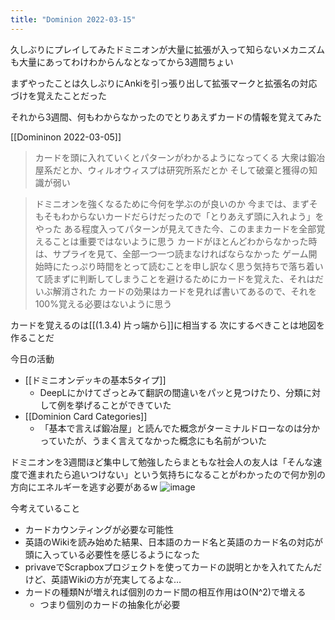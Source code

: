 ```yaml
---
title: "Dominion 2022-03-15"
---
```


久しぶりにプレイしてみたドミニオンが大量に拡張が入って知らないメカニズムも大量にあってわけわからんなとなってから3週間ちょい

まずやったことは久しぶりにAnkiを引っ張り出して拡張マークと拡張名の対応づけを覚えたことだった

それから3週間、何もわからなかったのでとりあえずカードの情報を覚えてみた

[[Domininon 2022-03-05]]
> カードを頭に入れていくとパターンがわかるようになってくる
>  大衆は鍛冶屋系だとか、ウィルオウィスプは研究所系だとか
>  そして破棄と獲得の知識が弱い

> ドミニオンを強くなるために今何を学ぶのが良いのか
>  今までは、まずそもそもわからないカードだらけだったので「とりあえず頭に入れよう」をやった
>  ある程度入ってパターンが見えてきた今、このままカードを全部覚えることは重要ではないように思う
>  カードがほとんどわからなかった時は、サプライを見て、全部一つ一つ読まなければならなかった
>  ゲーム開始時にたっぷり時間をとって読むことを申し訳なく思う気持ちで落ち着いて読まずに判断してしまうことを避けるためにカードを覚えた、それはだいぶ解消された
>  カードの効果はカードを見れば書いてあるので、それを100%覚える必要はないように思う

カードを覚えるのは[[(1.3.4) 片っ端から]]に相当する
次にするべきことは地図を作ることだ

今日の活動
- [[ドミニオンデッキの基本5タイプ]]
    - DeepLにかけてざっとみて翻訳の間違いをパッと見つけたり、分類に対して例を挙げることができていた
- [[Dominion Card Categories]]
    - 「基本で言えば鍛冶屋」と読んでた概念がターミナルドローなのは分かっていたが、うまく言えてなかった概念にも名前がついた

ドミニオンを3週間ほど集中して勉強したらまともな社会人の友人は「そんな速度で進まれたら追いつけない」という気持ちになることがわかったので何か別の方向にエネルギーを逃す必要があるw
![image](https://gyazo.com/5da6022fae95103646851801f8218c21/thumb/1000)


今考えていること
- カードカウンティングが必要な可能性
- 英語のWikiを読み始めた結果、日本語のカード名と英語のカード名の対応が頭に入っている必要性を感じるようになった
- privaveでScrapboxプロジェクトを使ってカードの説明とかを入れてたんだけど、英語Wikiの方が充実してるよな…
- カードの種類Nが増えれば個別のカード間の相互作用はO(N^2)で増える
    - つまり個別のカードの抽象化が必要
